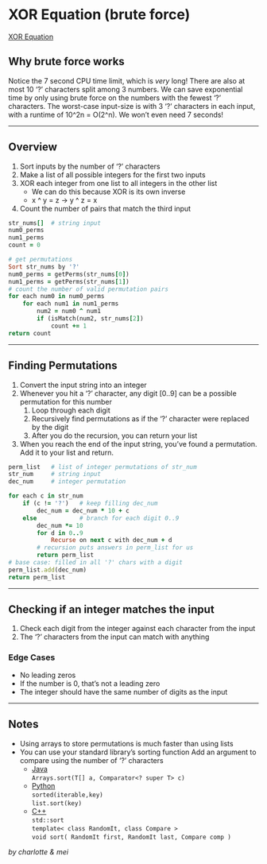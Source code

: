 # XOR Equation (brute force)
[XOR Equation](https://open.kattis.com/problems/xorequation)  

## Why brute force works
Notice the 7 second CPU time limit, which is _very_ long! There are also at most 10 ‘?’ characters split among 3 numbers. We can save exponential time by only using brute force on the numbers with the fewest ‘?’ characters.
The worst-case input-size is with 3 ‘?’ characters in each input, with a runtime of 10^2n = O(2^n). We won’t even need 7 seconds!
- - - -
## Overview
1. Sort inputs by the number of ‘?’ characters
2. Make a list of all possible integers for the first two inputs
3. XOR each integer from one list to all integers in the other list
    * We can do this because XOR is its own inverse
    * x ^ y = z -> y ^ z = x
4. Count the number of pairs that match the third input
```ruby
str_nums[]  # string input
num0_perms
num1_perms
count = 0

# get permutations
Sort str_nums by '?'
num0_perms = getPerms(str_nums[0])
num1_perms = getPerms(str_nums[1])
# count the number of valid permutation pairs
for each num0 in num0_perms
    for each num1 in num1_perms
        num2 = num0 ^ num1
        if (isMatch(num2, str_nums[2])
            count += 1
return count
```
- - - -
## Finding Permutations
1. Convert the input string into an integer
2. Whenever you hit a ‘?’ character, any digit [0..9] can be a possible permutation for this number
    1. Loop through each digit
    2. Recursively find permutations as if the ‘?’ character were replaced by the digit
    3. After you do the recursion, you can return your list
3. When you reach the end of the input string, you’ve found a permutation. Add it to your list and return.
```ruby
perm_list   # list of integer permutations of str_num
str_num     # string input
dec_num     # integer permutation

for each c in str_num
    if (c != '?')   # keep filling dec_num
        dec_num = dec_num * 10 + c
    else            # branch for each digit 0..9
        dec_num *= 10
        for d in 0..9
            Recurse on next c with dec_num + d
        # recursion puts answers in perm_list for us
        return perm_list
# base case: filled in all '?' chars with a digit
perm_list.add(dec_num)
return perm_list
```
- - - -
## Checking if an integer matches the input
1. Check each digit from the integer against each character from the input
2. The ‘?’ characters from the input can match with anything
### Edge Cases
* No leading zeros
* If the number is 0, that’s not a leading zero
* The integer should have the same number of digits as the input
- - - -

## Notes
* Using arrays to store permutations is much faster than using lists
* You can use your standard library’s sorting function
Add an argument to compare using the number of ‘?’ characters
    * [Java](https://docs.oracle.com/en/java/javase/12/docs/api/java.base/java/util/Arrays.html#sort%28T%5B%5D,java.util.Comparator%29)  
    `Arrays.sort(T[] a, Comparator<? super T> c)`
    * [Python](https://docs.python.org/3/howto/sorting.html#key-functions)  
    `sorted(iterable,key)`  
    `list.sort(key)`
    * [C++](https://devdocs.io/cpp/algorithm/sort)  
    `std::sort`  
    `template< class RandomIt, class Compare >`  
    `void sort( RandomIt first, RandomIt last, Compare comp )`

_by charlotte & mei_
